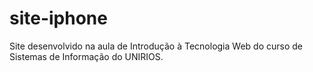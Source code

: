 # site-iphone
Site desenvolvido na aula de Introdução à Tecnologia Web do curso de Sistemas de Informação do UNIRIOS.
